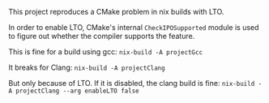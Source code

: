 This project reproduces a CMake problem in nix builds with LTO.

In order to enable LTO, CMake's internal `CheckIPOSupported` module is
used to figure out whether the compiler supports the feature.

This is fine for a build using gcc:
`nix-build -A projectGcc`

It breaks for Clang:
`nix-build -A projectClang`

But only because of LTO. If it is disabled, the clang build is fine:
`nix-build -A projectClang --arg enableLTO false`

